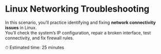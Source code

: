 # Linux Networking Troubleshooting

In this scenario, you’ll practice identifying and fixing **network connectivity issues** in Linux.  
You’ll check the system’s IP configuration, repair a broken interface, test connectivity, and fix firewall rules.

⏱ Estimated time: 25 minutes
